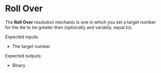 # Roll Over

The **Roll Over** resolution mechanic is one in which you set a target number for the die to be greater than (optionally and variably, equal to).

Expected inputs:
* The target number

Expected outputs:
* Binary